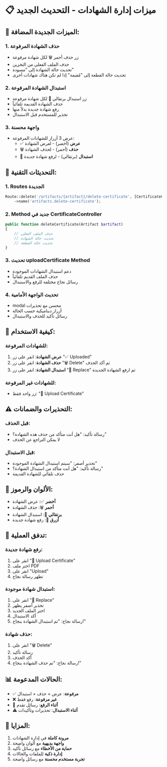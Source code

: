 # 📋 ميزات إدارة الشهادات - التحديث الجديد

## 🎯 الميزات الجديدة المضافة:

### 1. **حذف الشهادة المرفوعة**
- زر حذف أحمر 🗑️ لكل شهادة مرفوعة
- حذف الملف الفعلي من التخزين
- تحديث حالة الشهادة إلى "مسودة"
- تحديث حالة القطعة إلى "مُقيمة" إذا لم تكن هناك شهادات أخرى

### 2. **استبدال الشهادة المرفوعة**
- زر استبدال برتقالي 🔄 لكل شهادة مرفوعة
- حذف الشهادة القديمة تلقائياً
- رفع شهادة جديدة بدلاً منها
- تحذير للمستخدم قبل الاستبدال

### 3. **واجهة محسنة**
- عرض 3 أزرار للشهادات المرفوعة:
  - ✅ **عرض** (أخضر) - لعرض الشهادة
  - 🗑️ **حذف** (أحمر) - لحذف الشهادة
  - 🔄 **استبدال** (برتقالي) - لرفع شهادة جديدة

## 🔧 التحديثات التقنية:

### 1. **Routes الجديدة**
```php
Route::delete('/artifacts/{artifact}/delete-certificate', [CertificateController::class, 'deleteCertificate'])
    ->name('artifacts.delete-certificate');
```

### 2. **Method جديد في CertificateController**
```php
public function deleteCertificate(Artifact $artifact)
{
    // حذف الملف الفعلي
    // تحديث حالة الشهادة
    // تحديث حالة القطعة
}
```

### 3. **تحديث uploadCertificate Method**
- دعم استبدال الشهادات الموجودة
- حذف الملف القديم تلقائياً
- رسائل نجاح مختلفة للرفع والاستبدال

### 4. **تحديث الواجهة الأمامية**
- modal محسن مع تحذيرات
- أزرار ديناميكية حسب الحالة
- رسائل تأكيد للحذف والاستبدال

## 📱 كيفية الاستخدام:

### **للشهادات المرفوعة:**
1. **عرض الشهادة**: انقر على زر "✅ Uploaded"
2. **حذف الشهادة**: انقر على زر "🗑️ Delete" ثم أكد الحذف
3. **استبدال الشهادة**: انقر على زر "🔄 Replace" ثم ارفع الشهادة الجديدة

### **للشهادات غير المرفوعة:**
- زر واحد فقط: "📄 Upload Certificate"

## ⚠️ التحذيرات والضمانات:

### **قبل الحذف:**
- رسالة تأكيد: "هل أنت متأكد من حذف هذه الشهادة؟"
- لا يمكن التراجع عن الحذف

### **قبل الاستبدال:**
- تحذير أصفر: "سيتم استبدال الشهادة الموجودة"
- رسالة تأكيد: "هل أنت متأكد من استبدال الشهادة؟"
- حذف تلقائي للشهادة القديمة

## 🎨 الألوان والرموز:

- **أخضر** ✅: عرض الشهادة
- **أحمر** 🗑️: حذف الشهادة  
- **برتقالي** 🔄: استبدال الشهادة
- **أزرق** 📄: رفع شهادة جديدة

## 🔄 تدفق العملية:

### **رفع شهادة جديدة:**
1. انقر على "📄 Upload Certificate"
2. اختر ملف PDF
3. انقر على "Upload"
4. تظهر رسالة نجاح

### **استبدال شهادة موجودة:**
1. انقر على "🔄 Replace"
2. تحذير أصفر يظهر
3. اختر الملف الجديد
4. أكد الاستبدال
5. رسالة نجاح: "تم استبدال الشهادة بنجاح!"

### **حذف شهادة:**
1. انقر على "🗑️ Delete"
2. رسالة تأكيد
3. أكد الحذف
4. رسالة نجاح: "تم حذف الشهادة بنجاح!"

## 📊 الحالات المدعومة:

- ✅ **مرفوعة**: عرض + حذف + استبدال
- ❌ **غير مرفوعة**: رفع فقط
- 🔄 **أثناء الرفع**: رسائل تقدم
- ⚠️ **أثناء الاستبدال**: تحذيرات وتأكيدات

## 🚀 المزايا:

1. **مرونة كاملة** في إدارة الشهادات
2. **واجهة بديهية** مع ألوان واضحة
3. **حماية من الأخطاء** مع رسائل تأكيد
4. **إدارة ذكية** للملفات والحالات
5. **تجربة مستخدم محسنة** مع رسائل واضحة
